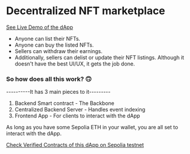 # Decentralized NFT marketplace

[See Live Demo of the dApp](https://www.linkedin.com/posts/bhimgouda-patil-05a254269_solidity-100daysofcode-activity-7062796065879592962-YMmf?utm_source=share&utm_medium=member_desktop)

- Anyone can list their NFTs.
- Anyone can buy the listed NFTs.
- Sellers can withdraw their earnings.
- Additionally, sellers can delist or update their NFT listings.
Although it doesn't have the best UI/UX, it gets the job done.

### So how does all this work? 🙃 

----------It has 3 main pieces to it---------
1. Backend Smart contract - The Backbone
2. Centralized Backend Server - Handles event indexing
3. Frontend App - For clients to interact with the dApp

As long as you have some Sepolia ETH in your wallet, you are all set to interact with the dApp.

[Check Verified Contracts of this dApp on Sepolia testnet](https://sepolia.etherscan.io/address/0xd6781F9a27C4FA946ED293A188009a36021F92Ab)
